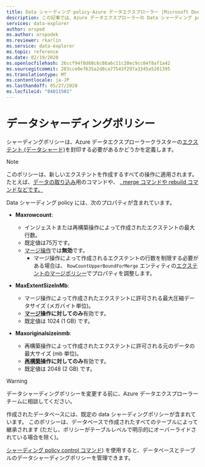 ```yaml
---
title: Data シャーディング policy-Azure データエクスプローラー |Microsoft Docs
description: この記事では、Azure データエクスプローラーの Data シャーディング policy について説明します。
services: data-explorer
author: orspod
ms.author: orspodek
ms.reviewer: rkarlin
ms.service: data-explorer
ms.topic: reference
ms.date: 02/19/2020
ms.openlocfilehash: 26ccf94f8d88c6c86a6c11c20ec9cc04f8af1a42
ms.sourcegitcommit: 283cce0e7635a2d8ca77543f297a3345a5201395
ms.translationtype: MT
ms.contentlocale: ja-JP
ms.lasthandoff: 05/27/2020
ms.locfileid: "84011501"
---
```

# <a name="data-sharding-policy"></a>データシャーディングポリシー

シャーディングポリシーは、Azure データエクスプローラークラスターの[エクステント (データシャード)](../management/extents-overview.md)を封印する必要があるかどうかを定義します。

> [!NOTE]
> このポリシーは、新しいエクステントを作成するすべての操作に適用されます。たとえば、[データの取り込み](../../ingest-data-overview.md#kusto-query-language-ingest-control-commands)用のコマンドや、 [. merge コマンドや rebuild コマンドなどです。](../management/extents-commands.md#merge-extents)

Data シャーディング policy には、次のプロパティが含まれています。

- **Maxrowcount**:
    - インジェストまたは再構築操作によって作成されたエクステントの最大行数。
    - 既定値は75万です。
    - [マージ操作](mergepolicy.md)では**無効**です。
        - マージ操作によって作成されるエクステントの行数を制限する必要がある場合は、 `RowCountUpperBoundForMerge` エンティティの[エクステントのマージポリシー](mergepolicy.md)でプロパティを調整します。
- **MaxExtentSizeInMb**:
    - マージ操作によって作成されたエクステントに許可される最大圧縮データサイズ (メガバイト単位)。
    - **[マージ](mergepolicy.md)操作に対してのみ**有効です。
    - 既定値は 1024 (1 GB) です。

- **Maxoriginalsizeinmb**:
    - 再構築操作によって作成されたエクステントに許可される元のデータの最大サイズ (mb 単位)。
    - **[再構築](mergepolicy.md)操作に対してのみ**有効です。
    - 既定値は 2048 (2 GB) です。

> [!WARNING]
> データシャーディングポリシーを変更する前に、Azure データエクスプローラーチームに相談してください。

作成されたデータベースには、既定の data シャーディングポリシーが含まれています。 このポリシーは、データベースで作成されたすべてのテーブルによって継承されます (ただし、ポリシーがテーブルレベルで明示的にオーバーライドされている場合を除く)。

[シャーディング policy control コマンド](../management/sharding-policy.md)) を使用すると、データベースとテーブルのデータシャーディングポリシーを管理できます。
 